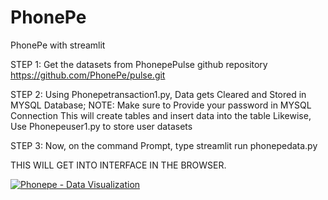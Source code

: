 # PhonePe
PhonePe with streamlit

STEP 1:
  Get the datasets from PhonepePulse github repository
  https://github.com/PhonePe/pulse.git

STEP 2:
  Using Phonepetransaction1.py, Data gets Cleared and Stored in MYSQL Database;
  NOTE: Make sure to Provide your password in MYSQL Connection
  This will create tables and insert data into the table
  Likewise, Use Phonepeuser1.py to store user datasets
  
STEP 3:
  Now, on the command Prompt, type streamlit run phonepedata.py

THIS WILL GET INTO INTERFACE IN THE BROWSER.

[![Phonepe - Data Visualization](https://img.youtube.com/vi/2iz63TidqUc/0.jpg)](https://www.youtube.com/watch?v=2iz63TidqUc)
